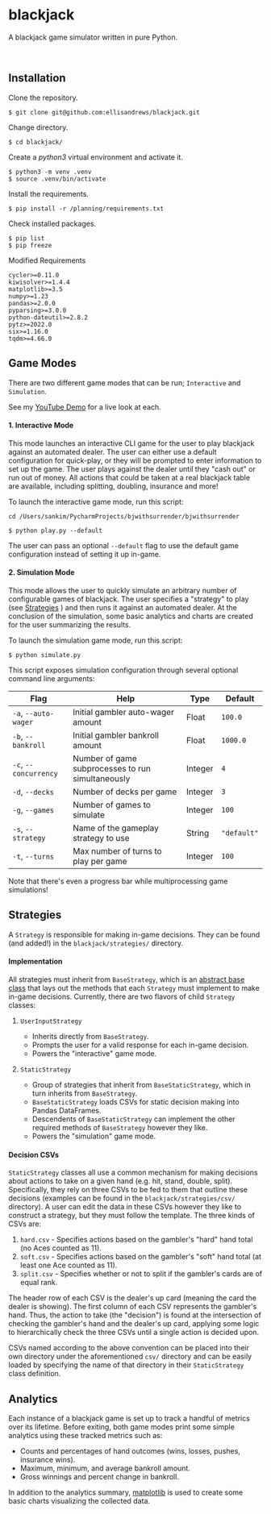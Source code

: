 # blackjack
A blackjack game simulator written in pure Python.

<br>

## Installation

Clone the repository.

```
$ git clone git@github.com:ellisandrews/blackjack.git
```

Change directory.

```
$ cd blackjack/
```

Create a _python3_ virtual environment and activate it.

```
$ python3 -m venv .venv
$ source .venv/bin/activate
```

Install the requirements.

```
$ pip install -r /planning/requirements.txt
```

Check installed packages.
```
$ pip list
$ pip freeze
```

Modified Requirements
```
cycler>=0.11.0
kiwisolver>=1.4.4
matplotlib>=3.5
numpy>=1.23
pandas>=2.0.0
pyparsing>=3.0.0
python-dateutil>=2.8.2
pytz>=2022.0
six>=1.16.0
tqdm>=4.66.0
```

## Game Modes

There are two different game modes that can be run; `Interactive` and `Simulation`.

See my [YouTube Demo](https://www.youtube.com/watch?v=aoJmxT8Urp4) for a live look at each.

#### 1. Interactive Mode

This mode launches an interactive CLI game for the user to play blackjack against an automated dealer. The user can either use a default configuration for quick-play, or they will be prompted to enter information to set up the game. The user plays against the dealer until they "cash out" or run out of money. All actions that could be taken at a real blackjack table are available, including splitting, doubling, insurance and more!

To launch the interactive game mode, run this script:

```
cd /Users/sankim/PycharmProjects/bjwithsurrender/bjwithsurrender

$ python play.py --default
```

The user can pass an optional `--default` flag to use the default game configuration instead of setting it up in-game.

#### 2. Simulation Mode

This mode allows the user to quickly simulate an arbitrary number of configurable games of blackjack. The user specifies a "strategy" to play (see [Strategies](#strategies) ) and then runs it against an automated dealer. At the conclusion of the simulation, some basic analytics and charts are created for the user summarizing the results.

To launch the simulation game mode, run this script:

```
$ python simulate.py
```

This script exposes simulation configuration through several optional command line arguments:

| Flag | Help | Type | Default | 
|---|---|---|---|
| `-a`, `--auto-wager` | Initial gambler auto-wager amount | Float | `100.0` |
| `-b`, `--bankroll` | Initial gambler bankroll amount | Float | `1000.0` |
| `-c`, `--concurrency` | Number of game subprocesses to run simultaneously | Integer | `4` |
| `-d`, `--decks` | Number of decks per game | Integer | `3` |
| `-g`, `--games` | Number of games to simulate | Integer | `100` |
| `-s`, `--strategy` | Name of the gameplay strategy to use | String | `"default"` |
| `-t`, `--turns` | Max number of turns to play per game | Integer | `100` |

Note that there's even a progress bar while multiprocessing game simulations!

## Strategies

A `Strategy` is responsible for making in-game decisions. They can be found (and added!) in the `blackjack/strategies/` directory.

#### Implementation

All strategies must inherit from `BaseStrategy`, which is an [abstract base class](https://docs.python.org/3/library/abc.html) that lays out the methods that each `Strategy` must implement to make in-game decisions. Currently, there are two flavors of child `Strategy` classes:

1. `UserInputStrategy`
    - Inherits directly from `BaseStrategy`.
    - Prompts the user for a valid response for each in-game decision. 
    - Powers the "interactive" game mode.

2. `StaticStrategy`
    - Group of strategies that inherit from `BaseStaticStrategy`, which in turn inherits from `BaseStrategy`.
    - `BaseStaticStrategy` loads CSVs for static decision making into Pandas DataFrames.
    - Descendents of `BaseStaticStrategy` can implement the other required methods of `BaseStrategy` however they like.
    - Powers the "simulation" game mode.

#### Decision CSVs

`StaticStrategy` classes all use a common mechanism for making decisions about actions to take on a given hand (e.g. hit, stand, double, split). Specifically, they rely on three CSVs to be fed to them that outline these decisions (examples can be found in the `blackjack/strategies/csv/` directory). A user can edit the data in these CSVs however they like to construct a strategy, but they must follow the template. The three kinds of CSVs are:

1. `hard.csv` - Specifies actions based on the gambler's "hard" hand total (no Aces counted as 11).
2. `soft.csv` - Specifies actions based on the gambler's "soft" hand total (at least one Ace counted as 11).
3. `split.csv` - Specifies whether or not to split if the gambler's cards are of equal rank.

The header row of each CSV is the dealer's up card (meaning the card the dealer is showing). The first column of each CSV represents the gambler's hand. Thus, the action to take (the "decision") is found at the intersection of checking the gambler's hand and the dealer's up card, applying some logic to hierarchically check the three CSVs until a single action is decided upon.

CSVs named according to the above convention can be placed into their own directory under the aforementioned `csv/` directory and can be easily loaded by specifying the name of that directory in their `StaticStrategy` class definition.

## Analytics

Each instance of a blackjack game is set up to track a handful of metrics over its lifetime. Before exiting, both game modes print some simple analytics using these tracked metrics such as:

- Counts and percentages of hand outcomes (wins, losses, pushes, insurance wins).
- Maximum, minimum, and average bankroll amount.
- Gross winnings and percent change in bankroll.

In addition to the analytics summary, [matplotlib](https://matplotlib.org/) is used to create some basic charts visualizing the collected data.
